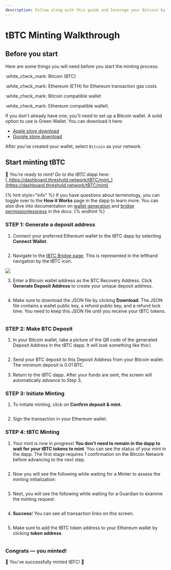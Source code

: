 ```yaml
---
description: Follow along with this guide and leverage your Bitcoin by minting tBTC.
---
```


# tBTC Minting Walkthrough

## Before you start

Here are some things you will need before you start the minting process:

:white\_check\_mark: Bitcoin (BTC)

:white\_check\_mark: Ethereum (ETH) for Ethereum transaction gas costs

:white\_check\_mark: Bitcoin compatible wallet

:white\_check\_mark: Ethereum compatible wallet\


If you don't already have one, you'll need to set up a Bitcoin wallet. A solid option to use is Green Wallet. You can download it here:

* [Apple store download](https://apps.apple.com/us/app/green-bitcoin-wallet/id1402243590)
* [Google store download](https://play.google.com/store/apps/details?id=com.greenaddress.greenbits_android_wallet\&gl=US\&pli=1)

After you've created your wallet, select `Bitcoin` as your network.



## Start minting tBTC

:tada: _You're ready to mint! Go to the tBTC dapp here:_ [_https://dashboard.threshold.network/tBTC/mint_](https://dashboard.threshold.network/tBTC/mint)

{% hint style="info" %}
If you have questions about terminology, you can toggle over to the **How it Works** page in the dapp to learn more. You can also dive into documentation on [wallet generation](https://docs.threshold.network/applications/tbtc-v2/wallet-generation) and [bridge permissionlessness](https://docs.threshold.network/applications/tbtc-v2/the-path-to-permissionlessness) in the docs.
{% endhint %}

### STEP 1: Generate a deposit address

1. Connect your preferred Ethereum wallet to the tBTC dapp by selecting **Connect Wallet**.

<img src="../.gitbook/assets/Connect Wallet.png" alt="" data-size="original">

2. Navigate to the [tBTC Bridge page](https://dashboard.threshold.network/tBTC/mint). This is represented in the lefthand navigation by the tBTC icon.

![](<../.gitbook/assets/tBTC Icon.png>)

3. Enter a Bitcoin wallet address as the BTC Recovery Address. Click **Generate Deposit Address** to create your unique deposit address.

<figure><img src="../.gitbook/assets/Step 1.png" alt=""><figcaption></figcaption></figure>

4. Make sure to download the JSON file by clicking **Download**. The JSON file contains a wallet public key, a refund public key, and a refund lock time. You need to keep this JSON file until you receive your tBTC tokens.

<figure><img src="../.gitbook/assets/JSON (1).png" alt=""><figcaption></figcaption></figure>

### STEP 2: Make BTC Deposit

1.  In your Bitcoin wallet, take a picture of the QR code of the generated Deposit Address in the tBTC dapp. It will look something like this:\


    <figure><img src="../.gitbook/assets/Step 2 (2).png" alt=""><figcaption></figcaption></figure>
2. Send your BTC deposit to this Deposit Address from your Bitcoin wallet. The minimum deposit is 0.01 BTC.
3. Return to the tBTC dap&#x70;**.** After your funds are sent, the screen will automatically advance to Step &#x33;**.**



### **STEP 3: Initiate Minting**

1. To initiate minting, click on **Confirm deposit & mint.**

<figure><img src="../.gitbook/assets/Step 3.png" alt=""><figcaption></figcaption></figure>

2. Sign the transaction in your Ethereum wallet.

### STEP 4: tBTC Minting

1. Your mint is now in progress! **You don't need to remain in the dapp to wait for your tBTC tokens to mint**. You can see the status of your mint in the dapp. The first stage requires 1 confirmation on the Bitcoin Network before advancing to the next step.

<figure><img src="../.gitbook/assets/Minting Progress.png" alt=""><figcaption></figcaption></figure>

2. Now you will see the following while waiting for a Minter to assess the minting initialization:

<figure><img src="../.gitbook/assets/Minting Progress 2.png" alt=""><figcaption></figcaption></figure>

3. Next, you will see the following while waiting for a Guardian to examine the minting request:

<figure><img src="../.gitbook/assets/Minting Progress 3.png" alt=""><figcaption></figcaption></figure>

4. **Success**! You can see all transaction links on this screen.

<figure><img src="../.gitbook/assets/Minting Progress 4.png" alt=""><figcaption></figcaption></figure>

5. Make sure to add the tBTC token address to your Ethereum wallet by clicking **token address**.&#x20;

<figure><img src="../.gitbook/assets/token address.png" alt=""><figcaption></figcaption></figure>

### Congrats — you minted! &#x20;

:tada: You've successfully minted tBTC! :tada:
